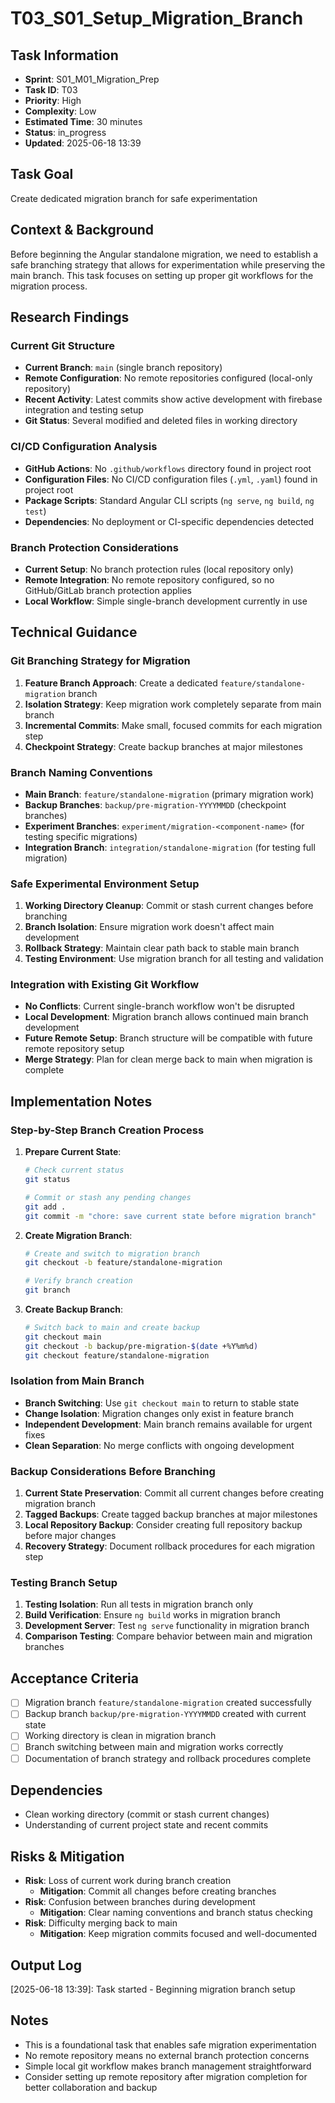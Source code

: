 # T03_S01_Setup_Migration_Branch

## Task Information
- **Sprint**: S01_M01_Migration_Prep
- **Task ID**: T03
- **Priority**: High
- **Complexity**: Low
- **Estimated Time**: 30 minutes
- **Status**: in_progress
- **Updated**: 2025-06-18 13:39

## Task Goal
Create dedicated migration branch for safe experimentation

## Context & Background
Before beginning the Angular standalone migration, we need to establish a safe branching strategy that allows for experimentation while preserving the main branch. This task focuses on setting up proper git workflows for the migration process.

## Research Findings

### Current Git Structure
- **Current Branch**: `main` (single branch repository)
- **Remote Configuration**: No remote repositories configured (local-only repository)
- **Recent Activity**: Latest commits show active development with firebase integration and testing setup
- **Git Status**: Several modified and deleted files in working directory

### CI/CD Configuration Analysis
- **GitHub Actions**: No `.github/workflows` directory found in project root
- **Configuration Files**: No CI/CD configuration files (`.yml`, `.yaml`) found in project root
- **Package Scripts**: Standard Angular CLI scripts (`ng serve`, `ng build`, `ng test`)
- **Dependencies**: No deployment or CI-specific dependencies detected

### Branch Protection Considerations
- **Current Setup**: No branch protection rules (local repository only)
- **Remote Integration**: No remote repository configured, so no GitHub/GitLab branch protection applies
- **Local Workflow**: Simple single-branch development currently in use

## Technical Guidance

### Git Branching Strategy for Migration
1. **Feature Branch Approach**: Create a dedicated `feature/standalone-migration` branch
2. **Isolation Strategy**: Keep migration work completely separate from main branch
3. **Incremental Commits**: Make small, focused commits for each migration step
4. **Checkpoint Strategy**: Create backup branches at major milestones

### Branch Naming Conventions
- **Main Branch**: `feature/standalone-migration` (primary migration work)
- **Backup Branches**: `backup/pre-migration-YYYYMMDD` (checkpoint branches)
- **Experiment Branches**: `experiment/migration-<component-name>` (for testing specific migrations)
- **Integration Branch**: `integration/standalone-migration` (for testing full migration)

### Safe Experimental Environment Setup
1. **Working Directory Cleanup**: Commit or stash current changes before branching
2. **Branch Isolation**: Ensure migration work doesn't affect main development
3. **Rollback Strategy**: Maintain clear path back to stable main branch
4. **Testing Environment**: Use migration branch for all testing and validation

### Integration with Existing Git Workflow
- **No Conflicts**: Current single-branch workflow won't be disrupted
- **Local Development**: Migration branch allows continued main branch development
- **Future Remote Setup**: Branch structure will be compatible with future remote repository setup
- **Merge Strategy**: Plan for clean merge back to main when migration is complete

## Implementation Notes

### Step-by-Step Branch Creation Process
1. **Prepare Current State**:
   ```bash
   # Check current status
   git status
   
   # Commit or stash any pending changes
   git add .
   git commit -m "chore: save current state before migration branch"
   ```

2. **Create Migration Branch**:
   ```bash
   # Create and switch to migration branch
   git checkout -b feature/standalone-migration
   
   # Verify branch creation
   git branch
   ```

3. **Create Backup Branch**:
   ```bash
   # Switch back to main and create backup
   git checkout main
   git checkout -b backup/pre-migration-$(date +%Y%m%d)
   git checkout feature/standalone-migration
   ```

### Isolation from Main Branch
- **Branch Switching**: Use `git checkout main` to return to stable state
- **Change Isolation**: Migration changes only exist in feature branch
- **Independent Development**: Main branch remains available for urgent fixes
- **Clean Separation**: No merge conflicts with ongoing development

### Backup Considerations Before Branching
1. **Current State Preservation**: Commit all current changes before creating migration branch
2. **Tagged Backups**: Create tagged backup branches at major milestones
3. **Local Repository Backup**: Consider creating full repository backup before major changes
4. **Recovery Strategy**: Document rollback procedures for each migration step

### Testing Branch Setup
1. **Testing Isolation**: Run all tests in migration branch only
2. **Build Verification**: Ensure `ng build` works in migration branch
3. **Development Server**: Test `ng serve` functionality in migration branch
4. **Comparison Testing**: Compare behavior between main and migration branches

## Acceptance Criteria
- [ ] Migration branch `feature/standalone-migration` created successfully
- [ ] Backup branch `backup/pre-migration-YYYYMMDD` created with current state
- [ ] Working directory is clean in migration branch
- [ ] Branch switching between main and migration works correctly
- [ ] Documentation of branch strategy and rollback procedures complete

## Dependencies
- Clean working directory (commit or stash current changes)
- Understanding of current project state and recent commits

## Risks & Mitigation
- **Risk**: Loss of current work during branch creation
  - **Mitigation**: Commit all changes before creating branches
- **Risk**: Confusion between branches during development
  - **Mitigation**: Clear naming conventions and branch status checking
- **Risk**: Difficulty merging back to main
  - **Mitigation**: Keep migration commits focused and well-documented

## Output Log

[2025-06-18 13:39]: Task started - Beginning migration branch setup

## Notes
- This is a foundational task that enables safe migration experimentation
- No remote repository means no external branch protection concerns
- Simple local git workflow makes branch management straightforward
- Consider setting up remote repository after migration completion for better collaboration and backup